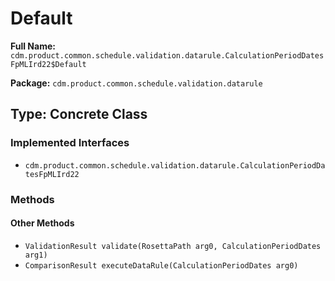 # Default

**Full Name:** `cdm.product.common.schedule.validation.datarule.CalculationPeriodDatesFpMLIrd22$Default`

**Package:** `cdm.product.common.schedule.validation.datarule`

## Type: Concrete Class

### Implemented Interfaces

- `cdm.product.common.schedule.validation.datarule.CalculationPeriodDatesFpMLIrd22`

### Methods

#### Other Methods

- `ValidationResult validate(RosettaPath arg0, CalculationPeriodDates arg1)`
- `ComparisonResult executeDataRule(CalculationPeriodDates arg0)`

